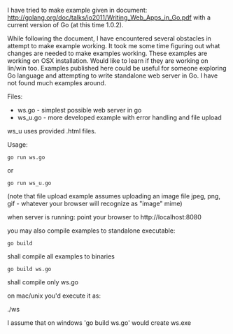 I have tried to make example given in document: http://golang.org/doc/talks/io2011/Writing_Web_Apps_in_Go.pdf with a current version of Go (at this time 1.0.2).

While following the document, I have encountered several obstacles in attempt to make example working. It took me some time figuring out what changes are needed to make examples working. These examples are working on OSX installation. Would like to learn if they are working on lin/win too. Examples published here could be useful for someone  exploring Go language and attempting to write standalone web server in Go. I have not found much examples around.

Files:

- ws.go - simplest possible web server in go
- ws_u.go - more developed example with error handling and file upload

ws_u uses provided .html files.

Usage:

    go run ws.go

or

    go run ws_u.go

(note that file upload example assumes uploading an image file jpeg, png, gif - whatever your browser will recognize as "image" mime)

when server is running: point your browser to http://localhost:8080

you may also compile examples to standalone executable:

    go build

shall compile all examples to binaries

    go build ws.go

shall compile only ws.go

on mac/unix you'd execute it as:

  ./ws

I assume that on windows 'go build ws.go' would create ws.exe

